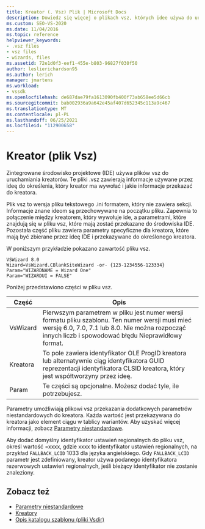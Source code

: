 ```yaml
---
title: Kreator (. Vsz) Plik | Microsoft Docs
description: Dowiedz się więcej o plikach vsz, których idee używa do uruchamiania kreatorów. Pliki zawierają informacje o kreatorze do wywołania i o tym, co należy przekazać do kreatora.
ms.custom: SEO-VS-2020
ms.date: 11/04/2016
ms.topic: reference
helpviewer_keywords:
- .vsz files
- vsz files
- wizards, files
ms.assetid: 72e1d0f3-eef1-455e-b803-96827f030f50
author: leslierichardson95
ms.author: lerich
manager: jmartens
ms.workload:
- vssdk
ms.openlocfilehash: de687dae79fa1613090fb400f73ab658ee5d66cb
ms.sourcegitcommit: bab002936a9a642e45af407d652345c113a9c467
ms.translationtype: MT
ms.contentlocale: pl-PL
ms.lasthandoff: 06/25/2021
ms.locfileid: "112900658"
---
```

# <a name="wizard-vsz-file"></a>Kreator (plik Vsz)

Zintegrowane środowisko projektowe (IDE) używa plików vsz do uruchamiania kreatorów. Te pliki .vsz zawierają informacje używane przez ideę do określenia, który kreator ma wywołać i jakie informacje przekazać do kreatora.

Plik vsz to wersja pliku tekstowego .ini formatem, który nie zawiera sekcji. Informacje znane ideom są przechowywane na początku pliku. Zapewnia to połączenie między kreatorem, który wywołuje ide, a parametrami, które znajdują się w pliku vsz, które mają zostać przekazane do środowiska IDE. Pozostała część pliku zawiera parametry specyficzne dla kreatora, które mają być zbierane przez ideę IDE i przekazywane do określonego kreatora.

W poniższym przykładzie pokazano zawartość pliku vsz.

```
VSWizard 8.0
Wizard=VsWizard.CBlankSiteWizard -or- {123-1234556-123334}
Param="WIZARDNAME = Wizard One"
Param="WIZARDUI = FALSE"
```

Poniżej przedstawiono części w pliku vsz.

|Część|Opis|
|----------|-----------------|
|VsWizard|Pierwszym parametrem w pliku jest numer wersji formatu pliku szablonu. Ten numer wersji musi mieć wersję 6.0, 7.0, 7.1 lub 8.0. Nie można rozpocząć innych liczb i spowodować błędu Nieprawidłowy format.|
|Kreatora|To pole zawiera identyfikator OLE ProgID kreatora lub alternatywnie ciąg identyfikatora GUID reprezentacji identyfikatora CLSID kreatora, który jest współtworzyny przez ideę.|
|Param|Te części są opcjonalne. Możesz dodać tyle, ile potrzebujesz.|

Parametry umożliwiają plikowi vsz przekazania dodatkowych parametrów niestandardowych do kreatora. Każda wartość jest przekazywana do kreatora jako element ciągu w tablicy wariantów. Aby uzyskać więcej informacji, zobacz [Parametry niestandardowe](../../extensibility/internals/custom-parameters.md).

Aby dodać domyślny identyfikator ustawień regionalnych do pliku vsz, określ wartość =xxxx, gdzie xxxx to identyfikator ustawień regionalnych, na przykład `FALLBACK_LCID` 1033 dla języka angielskiego. Gdy `FALLBACK_LCID` parametr jest zdefiniowany, kreator używa podanego identyfikatora rezerwowych ustawień regionalnych, jeśli bieżący identyfikator nie zostanie znaleziony.

## <a name="see-also"></a>Zobacz też

- [Parametry niestandardowe](../../extensibility/internals/custom-parameters.md)
- [Kreatory](../../extensibility/internals/wizards.md)
- [Opis katalogu szablonu (pliki Vsdir)](../../extensibility/internals/template-directory-description-dot-vsdir-files.md)
